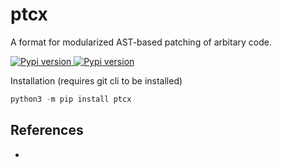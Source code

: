 # ptcx
A format for modularized AST-based patching of arbitary code.

<p>
    <a href="https://pypi.org/project/ptcx/">
        <img alt="Pypi version" src="https://img.shields.io/pypi/v/ptcx?color=blue">
    </a>
    <a href="https://chrxer.github.io/ptcx/">
        <img alt="Pypi version" src="https://img.shields.io/badge/Docs-blue">
    </a>
</p>


Installation
(requires git cli to be installed)
```python
python3 -m pip install ptcx
```

## References
- [](https://github.com/micheleberardi/kill_hack_port)